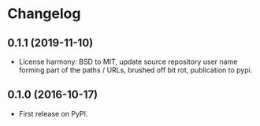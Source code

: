 
Changelog
=========

0.1.1 (2019-11-10)
-----------------------------------------

* License harmony: BSD to MIT, update source repository user name forming part of the paths / URLs, brushed off bit rot, publication to pypi.


0.1.0 (2016-10-17)
-----------------------------------------

* First release on PyPI.
